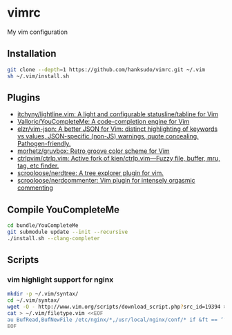 # vimrc

My vim configuration

## Installation

```bash
git clone --depth=1 https://github.com/hanksudo/vimrc.git ~/.vim
sh ~/.vim/install.sh
```


## Plugins

- [itchyny/lightline.vim: A light and configurable statusline/tabline for Vim](https://github.com/itchyny/lightline.vim)
- [Valloric/YouCompleteMe: A code-completion engine for Vim](https://github.com/Valloric/YouCompleteMe)
- [elzr/vim-json: A better JSON for Vim: distinct highlighting of keywords vs values, JSON-specific (non-JS) warnings, quote concealing. Pathogen-friendly.](https://github.com/elzr/vim-json)
- [morhetz/gruvbox: Retro groove color scheme for Vim](https://github.com/morhetz/gruvbox)
- [ctrlpvim/ctrlp.vim: Active fork of kien/ctrlp.vim—Fuzzy file, buffer, mru, tag, etc finder.](https://github.com/ctrlpvim/ctrlp.vim)
- [scrooloose/nerdtree: A tree explorer plugin for vim.](https://github.com/scrooloose/nerdtree)
- [scrooloose/nerdcommenter: Vim plugin for intensely orgasmic commenting](https://github.com/scrooloose/nerdcommenter)

## Compile YouCompleteMe

```bash
cd bundle/YouCompleteMe
git submodule update --init --recursive
./install.sh --clang-completer
```

## Scripts

### vim highlight support for nginx

```bash
mkdir -p ~/.vim/syntax/
cd ~/.vim/syntax/
wget -O - http://www.vim.org/scripts/download_script.php?src_id=19394 > nginx.vim
cat > ~/.vim/filetype.vim <<EOF
au BufRead,BufNewFile /etc/nginx/*,/usr/local/nginx/conf/* if &ft == ‘’ | setfiletype nginx | endif
EOF
``` 
